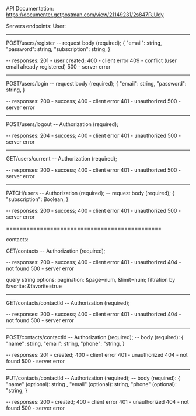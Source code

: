 API Documentation: https://documenter.getpostman.com/view/21149231/2s847PJUdy

Servers endpoints:
User:

---

POST/users/register
-- request body (required);
{
"email": string,
"password": string,
"subscription": string,
}

-- responses:
201 - user created;
400 - client error
409 - conflict (user email already registered)
500 - server error

---

POST/users/login
-- request body (required);
{
"email": string,
"password": string,
}

-- responses:
200 - success;
400 - client error
401 - unauthorized
500 - server error

---

POST/users/logout
-- Authorization (required);

-- responses:
204 - success;
400 - client error
401 - unauthorized
500 - server error

---

GET/users/current
-- Authorization (required);

-- responses:
200 - success;
400 - client error
401 - unauthorized
500 - server error

---

PATCH/users
-- Authorization (required);
-- request body (required);
{
"subscription": Boolean,
}

-- responses:
200 - success;
400 - client error
401 - unauthorized
500 - server error

==============================================

contacts:

GET/contacts
-- Authorization (required);

-- responses:
200 - success;
400 - client error
401 - unauthorized
404 - not found
500 - server error

query string options:
pagination: &page=num, &limit=num;
filtration by favorite: &favorite=true

---

GET/contacts/contactId
-- Authorization (required);

-- responses:
200 - success;
400 - client error
401 - unauthorized
404 - not found
500 - server error

---

POST/contacts/contactId
-- Authorization (required);
-- body (required):
{
"name": string,
"email": string,
"phone": "string,
}

-- responses:
201 - created;
400 - client error
401 - unauthorized
404 - not found
500 - server error

---

PUT/contacts/contactId
-- Authorization (required);
-- body (required):
{
"name" (optional): string ,
"email" (optional): string,
"phone" (optional): "string,
}

-- responses:
200 - created;
400 - client error
401 - unauthorized
404 - not found
500 - server error
